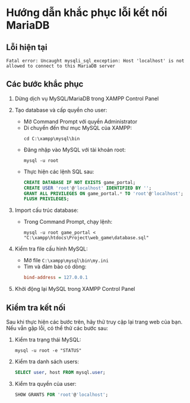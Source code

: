 # Hướng dẫn khắc phục lỗi kết nối MariaDB

## Lỗi hiện tại

```
Fatal error: Uncaught mysqli_sql_exception: Host 'localhost' is not allowed to connect to this MariaDB server
```

## Các bước khắc phục

1. Dừng dịch vụ MySQL/MariaDB trong XAMPP Control Panel

2. Tạo database và cấp quyền cho user:

   - Mở Command Prompt với quyền Administrator
   - Di chuyển đến thư mục MySQL của XAMPP:
     ```
     cd C:\xampp\mysql\bin
     ```
   - Đăng nhập vào MySQL với tài khoản root:
     ```
     mysql -u root
     ```
   - Thực hiện các lệnh SQL sau:
     ```sql
     CREATE DATABASE IF NOT EXISTS game_portal;
     CREATE USER 'root'@'localhost' IDENTIFIED BY '';
     GRANT ALL PRIVILEGES ON game_portal.* TO 'root'@'localhost';
     FLUSH PRIVILEGES;
     ```

3. Import cấu trúc database:

   - Trong Command Prompt, chạy lệnh:
     ```
     mysql -u root game_portal < "C:\xampp\htdocs\Project\web_game\database.sql"
     ```

4. Kiểm tra file cấu hình MySQL:

   - Mở file `C:\xampp\mysql\bin\my.ini`
   - Tìm và đảm bảo có dòng:
     ```ini
     bind-address = 127.0.0.1
     ```

5. Khởi động lại MySQL trong XAMPP Control Panel

## Kiểm tra kết nối

Sau khi thực hiện các bước trên, hãy thử truy cập lại trang web của bạn. Nếu vẫn gặp lỗi, có thể thử các bước sau:

1. Kiểm tra trạng thái MySQL:

   ```
   mysql -u root -e "STATUS"
   ```

2. Kiểm tra danh sách users:

   ```sql
   SELECT user, host FROM mysql.user;
   ```

3. Kiểm tra quyền của user:
   ```sql
   SHOW GRANTS FOR 'root'@'localhost';
   ```
